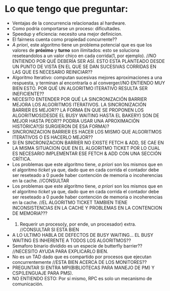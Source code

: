 # Lo que tengo que preguntar:

- Ventajas de la concurrencia relacionadas al hardware.
- Como podria comportarse un proceso: dificultades.
- Speedup y eficiencia: necesito una mejor definicion.
- El fairness cuenta como propiedad concurrente??
- *A priori*, este algoritmo tiene un problema potencial que es que los valores de **próximo** y **turno** son ilimitados: esto se soluciona reseteandolos a un valor chico en cada corrida(1, por ejemplo). //NO ENTIENDO POR QUÉ DEBERÍA SER ASÍ. ESTO ESTA PLANTEADO DESDE UN PUNTO DE VISTA EN EL QUE SE DAN SUCESIVAS CORRIDAS EN LAS QUE ES NECESARIO REINICIAR??
- Algoritmo Iterativo: computan sucesivas mejores aproximaciones a una respuesta, y terminan al encontrarla o al converger//NO ENTIENDO MUY BIEN ESTO. POR QUÉ UN ALGORITMO ITERATIVO RESULTA SER INEFICIENTE??
- NECESITO ENTENDER POR QUÉ LA SINCRONIZACIÓN BARRIER MEJORA LOS ALGORITMOS ITERATIVOS. LA SINCRONIZACIÓN BARRIER ES MEJOR?? LA FORMA EN QUE SE PROPONEN LOS ALGORITMOS(DESDE EL BUSY WAITING HASTA EL BAKERY) SON DE MEJOR HASTA PEOR?? PODRIA USAR UNA APROXIMACIÓN HISTÓRICA?(SI SURGIERON DE ESA FORMA)?
- SINCRONIZACION BARRIER ES HACER LOS MISMO QUE ALGORITMOS ITERATIVOS O ES HACERLO MEJOR??
- SI EN SINCRONIZACION BARRIER NO EXISTE FETCH & ADD, SE CAE EN LA MISMA SITUACION QUE EN EL ALGORITMO TICKET POR LO CUAL ES NECESARIO IMPLEMENTAR ESE FETCH & ADD CON UNA SECCIÓN CRÍTICA.
- Los problemas que este algoritmo tiene, *a priori* son los mismos que en el algoritmo *ticket* ya que, dado que en cada corrida el contador debe ser reseteado a 0 puede haber contención de memoria o incoherencias en la cache. //CONSULTAR
- Los problemas que este algoritmo tiene, *a priori* son los mismos que en el algoritmo *ticket* ya que, dado que en cada corrida el contador debe ser reseteado a 0 puede haber contención de memoria o incoherencias en la cache. //EL ALGORITMO TICKET TAMBIEN TIENE INCONSISTENCIAS EN LA CACHE Y PROBLEMAS EN LA CONTENCION DE MEMORIA???
- 1. Requerir un proceso(y, por ende, un procesador) extra. //CONSULTAR SI ESTA BIEN
- A LO ULTIMO HABLA DE DEFECTOS DE BUSY WAITING... EL BUSY WAITING ES INHERENTE A TODOS LOS ALGORITMOS??
- Semaforo binario dividido es un especie de butterfly barrier?? //NECESITO AYUDA PARA EXPLICARLO BIEN.
- No es un TAD dado que es compartido por procesos que ejecutan concurrentemente //ESTA BIEN ACERCA DE LOS MONITORES??
- PREGUNTAR SI ENTRA MPI(BIBLIOTECAS PARA MANEJO DE PM) Y CSP(LENGUAJE PARA PMS).
- NO ENTIENDO ESTO: Por sí mismo, RPC es solo un mecanismo de comunicación.